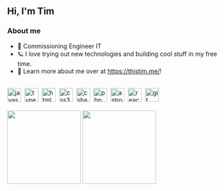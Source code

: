 ## Hi, I'm Tim

### About me
-   💼 Commissioning Engineer IT
-   🪐 I love trying out new technologies and building cool stuff in my free time.
-   🔗 Learn more about me over at <https://thistim.me/>!

<br />

<div align="left">
  <img height="32" alt="javascript logo" src="https://cdn.jsdelivr.net/gh/devicons/devicon/icons/javascript/javascript-plain.svg" />
  <img height="32" />
  <img height="32" alt="typescript logo" src="https://cdn.jsdelivr.net/gh/devicons/devicon/icons/typescript/typescript-original.svg" />
  <img height="32" />
  <img height="32" alt="html5 logo" src="https://cdn.jsdelivr.net/gh/devicons/devicon/icons/html5/html5-original.svg" />
  <img height="32" />
  <img height="32" alt="css3 logo" src="https://cdn.jsdelivr.net/gh/devicons/devicon/icons/css3/css3-original.svg" />
  <img height="32" />
  <img height="32" alt="csharp logo" src="https://cdn.jsdelivr.net/gh/devicons/devicon/icons/csharp/csharp-original.svg" />
  <img height="32" />
  <img height="32" alt="php logo" src="https://cdn.jsdelivr.net/gh/devicons/devicon/icons/php/php-original.svg" />
  <img height="32" />
  <img height="32" alt="astro logo" src="https://astro.build/favicon.svg" />
  <img height="32" />
  <img height="32" alt="react logo" src="https://cdn.jsdelivr.net/gh/devicons/devicon/icons/react/react-original.svg" />
  <img height="32" />
  <img height="32" alt="git logo" src="https://cdn.jsdelivr.net/gh/devicons/devicon/icons/git/git-original.svg" />
</div>

<br />

<div align="left">
  <img height="170" src="https://github-readme-stats.vercel.app/api/top-langs?username=itsthistim&layout=compact&theme=catppuccin_mocha&hide_border=true"/>
  <img height="170" src="https://streak-stats.demolab.com?user=itsthistim&mode=daily&theme=catppuccin_mocha&hide_border=true"  />
</div>
